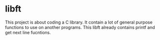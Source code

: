 # libft
This project is about coding a C library.
It contain a lot of general purpose functions to use on another programs.
This libft already contains printf and get next line fucntions.
